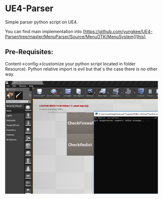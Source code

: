 # UE4-Parser
Simple parser python script on UE4. 


You can find main implementation into [https://github.com/yungkee/UE4-Parser/tree/master/MenuParser/Source/MenuOTK/MenuSystem][this].

## Pre-Requisites:
Content->config->(customize your python script located in folder Resource). Python relative import is evil but that`s the case there is no other way.

![](screenshots/screen1.jpg)